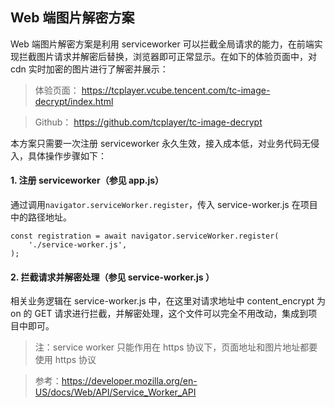 ## Web 端图片解密方案


Web 端图片解密方案是利用 serviceworker 可以拦截全局请求的能力，在前端实现拦截图片请求并解密后替换，浏览器即可正常显示。在如下的体验页面中，对 cdn 实时加密的图片进行了解密并展示：

> 体验页面：
https://tcplayer.vcube.tencent.com/tc-image-decrypt/index.html

> Github：
https://github.com/tcplayer/tc-image-decrypt

本方案只需要一次注册 serviceworker 永久生效，接入成本低，对业务代码无侵入，具体操作步骤如下：

#### 1. 注册 serviceworker（参见 app.js）

通过调用`navigator.serviceWorker.register`，传入 service-worker.js 在项目中的路径地址。

```
const registration = await navigator.serviceWorker.register(
    './service-worker.js',
);
```

#### 2. 拦截请求并解密处理（参见 service-worker.js ） 

相关业务逻辑在 service-worker.js 中，在这里对请求地址中 content_encrypt 为 on 的 GET 请求进行拦截，并解密处理，这个文件可以完全不用改动，集成到项目中即可。




> 注：service worker 只能作用在 https 协议下，页面地址和图片地址都要使用 https 协议

> 参考：https://developer.mozilla.org/en-US/docs/Web/API/Service_Worker_API

















